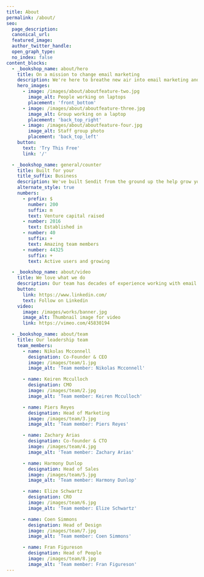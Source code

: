 ```yaml
---
title: About
permalink: /about/
seo:
  page_description:
  canonical_url:
  featured_image:
  author_twitter_handle:
  open_graph_type:
  no_index: false
content_blocks:
  - _bookshop_name: about/hero
    title: On a mission to change email marketing
    description: We're here to breathe new air into email marketing and help grow your business.
    hero_images:
      - image: /images/about/aboutfeature-two.jpg
        image_alt: People working on laptops
        placement: 'front_bottom'
      - image: /images/about/aboutfeature-three.jpg
        image_alt: Group working on a laptop
        placement: 'back_top_right'
      - image: /images/about/aboutfeature-four.jpg
        image_alt: Staff group photo
        placement: 'back_top_left'
    button:
      text: 'Try This Free'
      link: '/'

  - _bookshop_name: general/counter
    title: Built for your
    title_suffix: Business
    description: We've built Sendit from the ground up the help grow your business faster.
    alternate_style: true
    numbers:
      - prefix: $
        number: 200
        suffix: m
        text: Venture capital raised
      - number: 2016
        text: Established in
      - number: 40
        suffix: +
        text: Amazing team members
      - number: 44325
        suffix: +
        text: Active users and growing

  - _bookshop_name: about/video
    title: We love what we do
    description: Our team has decades of experience working with email marketing campaigns and we’re passionate about helping you connect with your customers.
    button:
      link: https://www.linkedin.com/
      text: Follow on Linkedin
    video:
      image: /images/works/banner.jpg
      image_alt: Thumbnail image for video
      link: https://vimeo.com/45830194

  - _bookshop_name: about/team
    title: Our leadership team
    team_members:
      - name: Nikolas Mcconnell
        designation: Co-Founder & CEO
        image: /images/team/1.jpg
        image_alt: 'Team member: Nikolas Mcconnell'

      - name: Keiren Mcculloch
        designation: CMO
        image: /images/team/2.jpg
        image_alt: 'Team member: Keiren Mcculloch'

      - name: Piers Reyes
        designation: Head of Marketing
        image: /images/team/3.jpg
        image_alt: 'Team member: Piers Reyes'

      - name: Zachary Arias
        designation: Co-founder & CTO
        image: /images/team/4.jpg
        image_alt: 'Team member: Zachary Arias'

      - name: Harmony Dunlop
        designation: Head of Sales
        image: /images/team/5.jpg
        image_alt: 'Team member: Harmony Dunlop'

      - name: Elize Schwartz
        designation: CRO
        image: /images/team/6.jpg
        image_alt: 'Team member: Elize Schwartz'

      - name: Coen Simmons
        designation: Head of Design
        image: /images/team/7.jpg
        image_alt: 'Team member: Coen Simmons'

      - name: Fran Figureson
        designation: Head of People
        image: /images/team/8.jpg
        image_alt: 'Team member: Fran Figureson'
---
```

